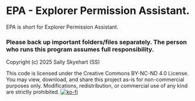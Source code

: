 # EPA - Explorer Permission Assistant.
EPA is short for Explorer Permission Assistant.

### Please back up important folders/files separately. The person who runs this program assumes full responsibility.

Copyright (c) 2025 Sally Skyehart (SS)

This code is licensed under the Creative Commons BY-NC-ND 4.0 License.
You may view, download, and share this project as-is for non-commercial purposes only. 
Modifications, redistribution, or commercial use of any kind are strictly prohibited.
[![ko-fi](https://ko-fi.com/img/githubbutton_sm.svg)](https://ko-fi.com/O5O51E23DF)
